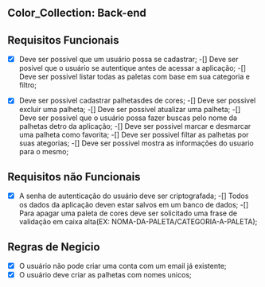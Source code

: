 ## Color_Collection: Back-end

## Requisitos Funcionais 

-[x] Deve ser possivel que um usuário possa se cadastrar;
-[] Deve ser posivel que o usuário se autentique antes de acessar a aplicação;
-[] Deve ser possivel listar todas as paletas com base em sua categoria e filtro;
-[x] Deve ser possivel cadastrar palhetasdes de cores;
-[] Deve ser possivel excluir uma palheta;
-[] Deve ser possivel atualizar uma palheta;
-[] Deve ser possivel que o usuário possa fazer buscas pelo nome da palhetas detro da aplicação;
-[] Deve ser possivel marcar e desmarcar uma palheta como favorita; 
-[] Deve ser possivel filtar as palhetas por suas ategorias;
-[] Deve ser possivel mostra as informações do usuario para o mesmo;




## Requisitos não Funcionais

-[x] A senha de autenticação do usuário deve ser criptografada;
-[] Todos os dados da aplicação deven estar salvos em um banco de dados;
-[] Para apagar uma paleta de cores deve ser solicitado uma frase de validação em caixa alta(EX: NOMA-DA-PALETA/CATEGORIA-A-PALETA);



## Regras de Negicio

-[x] O usuário não pode criar uma conta com um email já existente; 
-[x] O usuário deve criar as palhetas com nomes unicos;
